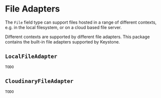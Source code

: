 <!--[meta]
section: field-adapters
title: File Adapters
[meta]-->

# File Adapters

The `File` field type can support files hosted in a range of different contexts, e.g. in the local filesystem, or on a cloud based file server.

Different contexts are supported by different file adapters. This package contains the built-in file adapters supported by Keystone.

## `LocalFileAdapter`

```DOCS_TODO
TODO
```

## `CloudinaryFileAdapter`

```DOCS_TODO
TODO
```
